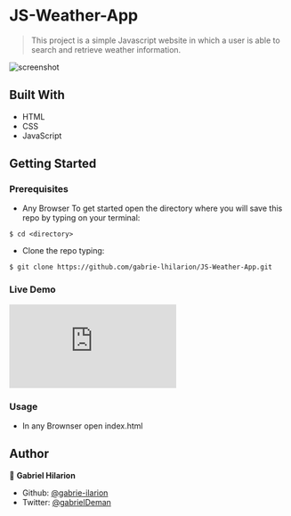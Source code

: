 # JS-Weather-App

> This project is a simple Javascript website in which a user is able to search and retrieve weather information.

![screenshot](./weather-app.png) 
## Built With

- HTML
- CSS
- JavaScript

## Getting Started

### Prerequisites
- Any Browser
To get started open the directory where you will save this repo by typing on your terminal:
```
$ cd <directory>
```
- Clone the repo typing:
```
$ git clone https://github.com/gabrie-lhilarion/JS-Weather-App.git 
```
### Live Demo
![screenshot](https://rawcdn.githack.com/gabrie-lhilarion/JS-Weather-App/61eee0d1528e504e07730e8da73c27761ebeeaed/dist/index.html)

### Usage
- In any Brownser open index.html



## Author

👤 **Gabriel Hilarion**
- Github: [@gabrie-ilarion](https://github.com/gabrie-ilarion)
- Twitter: [@gabrielDeman](https://twitter.com/gabrielDeman) 